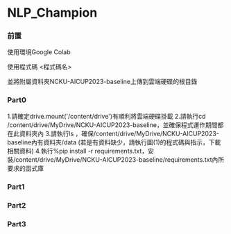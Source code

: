 # NLP_Champion

### 前置

使用環境Google Colab

使用程式碼 <程式碼名>

並將附屬資料夾NCKU-AICUP2023-baseline上傳到雲端硬碟的根目錄

### Part0

1.請確定drive.mount('/content/drive')有順利將雲端硬碟掛載
2.請執行cd /content/drive/MyDrive/NCKU-AICUP2023-baseline，並確保程式運作期間都在此資料夾內
3.請執行ls ，確保/content/drive/MyDrive/NCKU-AICUP2023-baseline內有資料夾/data (若是有資料缺少，請執行圖(1)的程式碼與指示，下載相關資料)
4.執行%pip install -r requirements.txt，安裝/content/drive/MyDrive/NCKU-AICUP2023-baseline/requirements.txt內所要求的函式庫


### Part1

### Part2

### Part3
